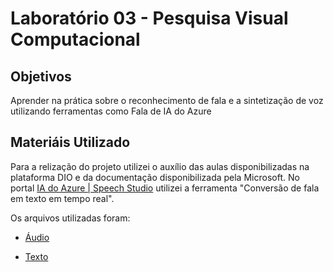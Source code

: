 # Laboratório 03 - Pesquisa Visual Computacional

## Objetivos
Aprender na prática sobre o reconhecimento de fala e a sintetização de voz utilizando ferramentas como Fala de IA do Azure

## Materiáis Utilizado

Para a relização do projeto utilizei o auxílio das aulas disponibilizadas na plataforma DIO e da documentação disponibilizada pela Microsoft.
No portal [IA do Azure | Speech Studio](https://speech.microsoft.com/portal) utilizei a ferramenta "Conversão de fala em texto em tempo real".

Os arquivos utilizadas foram:
- [Áudio]([https://www.tripadvisor.com.br/LocationPhotoDirectLink-g303324-d3181438-i199326491-Museu_Pedro_Ludovico_Teixeira-Goiania_State_of_Goias.html](https://github.com/silvamarcospaulo/Bootcamp-DIO-Microsoft-Azure-AI-Fundamentals/blob/main/Projetos/LAB03%20-%20Pesquisa%20Visual%20Computacional/Input/Marcos%20Paulo%20Silva%20Audio.opus)https://github.com/silvamarcospaulo/Bootcamp-DIO-Microsoft-Azure-AI-Fundamentals/blob/main/Projetos/LAB03%20-%20Pesquisa%20Visual%20Computacional/Input/Marcos%20Paulo%20Silva%20Audio.opus)

- [Texto]()
